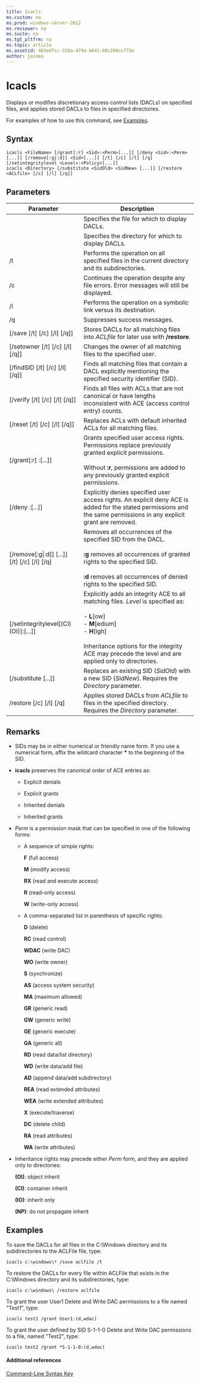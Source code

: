 ```yaml
---
title: Icacls
ms.custom: na
ms.prod: windows-server-2012
ms.reviewer: na
ms.suite: na
ms.tgt_pltfrm: na
ms.topic: article
ms.assetid: 403edfcc-328a-479d-b641-80c290ccf73e
author: jaimeo
---
```

# Icacls
Displays or modifies discretionary access control lists \(DACLs\) on specified files, and applies stored DACLs to files in specified directories.  
  
For examples of how to use this command, see [Examples](#BKMK_examples).  
  
## Syntax  
  
```  
icacls <FileName> [/grant[:r] <Sid>:<Perm>[...]] [/deny <Sid>:<Perm>[...]] [/remove[:g|:d]] <Sid>[...]] [/t] [/c] [/l] [/q] [/setintegritylevel <Level>:<Policy>[...]]  
icacls <Directory> [/substitute <SidOld> <SidNew> [...]] [/restore <ACLfile> [/c] [/l] [/q]]  
```  
  
## Parameters  
  
|Parameter|Description|  
|-------------|---------------|  
|<FileName>|Specifies the file for which to display DACLs.|  
|<Directory>|Specifies the directory for which to display DACLs.|  
|\/t|Performs the operation on all specified files in the current directory and its subdirectories.|  
|\/c|Continues the operation despite any file errors. Error messages will still be displayed.|  
|\/l|Performs the operation on a symbolic link versus its destination.|  
|\/q|Suppresses success messages.|  
|\[\/save <ACLfile> \[\/t\] \[\/c\] \[\/l\] \[\/q\]\]|Stores DACLs for all matching files into *ACLfile* for later use with **\/restore**.|  
|\[\/setowner <Username> \[\/t\] \[\/c\] \[\/l\] \[\/q\]\]|Changes the owner of all matching files to the specified user.|  
|\[\/findSID <Sid> \[\/t\] \[\/c\] \[\/l\] \[\/q\]\]|Finds all matching files that contain a DACL explicitly mentioning the specified security identifier \(SID\).|  
|\[\/verify \[\/t\] \[\/c\] \[\/l\] \[\/q\]\]|Finds all files with ACLs that are not canonical or have lengths inconsistent with ACE \(access control entry\) counts.|  
|\[\/reset \[\/t\] \[\/c\] \[\/l\] \[\/q\]\]|Replaces ACLs with default inherited ACLs for all matching files.|  
|\[\/grant\[:r\] <Sid>:<Perm>\[...\]\]|Grants specified user access rights. Permissions replace previously granted explicit permissions.<br /><br />Without **:r**, permissions are added to any previously granted explicit permissions.|  
|\[\/deny <Sid>:<Perm>\[...\]\]|Explicitly denies specified user access rights. An explicit deny ACE is added for the stated permissions and the same permissions in any explicit grant are removed.|  
|\[\/remove\[:g&#124;:d\]\] <Sid>\[...\]\] \[\/t\] \[\/c\] \[\/l\] \[\/q\]|Removes all occurrences of the specified SID from the DACL.<br /><br />**:g** removes all occurrences of granted rights to the specified SID.<br /><br />**:d** removes all occurrences of denied rights to the specified SID.|  
|\[\/setintegritylevel\[\(CI\)\(OI\)\]<Level>:<Policy>\[...\]\]|Explicitly adds an integrity ACE to all matching files. *Level* is specified as:<br /><br />-   **L**\[ow\]<br />-   **M**\[edium\]<br />-   **H**\[igh\]<br /><br />Inheritance options for the integrity ACE may precede the level and are applied only to directories.|  
|\[\/substitute <SidOld> <SidNew> \[...\]\]|Replaces an existing SID \(*SidOld*\) with a new SID \(*SidNew*\). Requires the *Directory* parameter.|  
|\/restore <ACLfile> \[\/c\] \[\/l\] \[\/q\]|Applies stored DACLs from *ACLfile* to files in the specified directory. Requires the *Directory* parameter.|  
  
## Remarks  
  
-   SIDs may be in either numerical or friendly name form. If you use a numerical form, affix the wildcard character **\*** to the beginning of the SID.  
  
-   **icacls** preserves the canonical order of ACE entries as:  
  
    -   Explicit denials  
  
    -   Explicit grants  
  
    -   Inherited denials  
  
    -   Inherited grants  
  
-   *Perm* is a permission mask that can be specified in one of the following forms:  
  
    -   A sequence of simple rights:  
  
        **F** \(full access\)  
  
        **M** \(modify access\)  
  
        **RX** \(read and execute access\)  
  
        **R** \(read\-only access\)  
  
        **W** \(write\-only access\)  
  
    -   A comma\-separated list in parenthesis of specific rights:  
  
        **D** \(delete\)  
  
        **RC** \(read control\)  
  
        **WDAC** \(write DAC\)  
  
        **WO** \(write owner\)  
  
        **S** \(synchronize\)  
  
        **AS** \(access system security\)  
  
        **MA** \(maximum allowed\)  
  
        **GR** \(generic read\)  
  
        **GW** \(generic write\)  
  
        **GE** \(generic execute\)  
  
        **GA** \(generic all\)  
  
        **RD** \(read data\/list directory\)  
  
        **WD** \(write data\/add file\)  
  
        **AD** \(append data\/add subdirectory\)  
  
        **REA** \(read extended attributes\)  
  
        **WEA** \(write extended attributes\)  
  
        **X** \(execute\/traverse\)  
  
        **DC** \(delete child\)  
  
        **RA** \(read attributes\)  
  
        **WA** \(write attributes\)  
  
-   Inheritance rights may precede either *Perm* form, and they are applied only to directories:  
  
    **\(OI\)**: object inherit  
  
    **\(CI\)**: container inherit  
  
    **\(IO\)**: inherit only  
  
    **\(NP\)**: do not propagate inherit  
  
## <a name="BKMK_examples"></a>Examples  
To save the DACLs for all files in the C:\\Windows directory and its subdirectories to the ACLFile file, type:  
  
```  
icacls c:\windows\* /save aclfile /t  
```  
  
To restore the DACLs for every file within ACLFile that exists in the C:\\Windows directory and its subdirectories, type:  
  
```  
icacls c:\windows\ /restore aclfile  
```  
  
To grant the user User1 Delete and Write DAC permissions to a file named "Test1", type:  
  
```  
icacls test1 /grant User1:(d,wdac)  
```  
  
To grant the user defined by SID S\-1\-1\-0 Delete and Write DAC permissions to a file, named "Test2", type:  
  
```  
icacls test2 /grant *S-1-1-0:(d,wdac)  
```  
  
#### Additional references  
[Command-Line Syntax Key](../Topic/Command-Line-Syntax-Key.md)  
  
